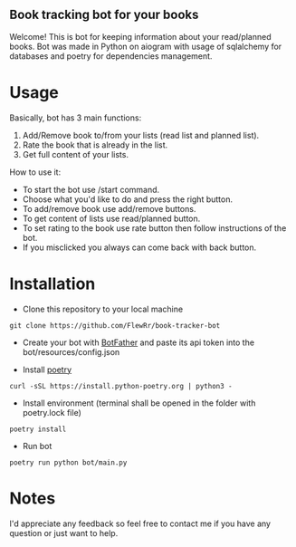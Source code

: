 ## Book tracking bot for your books

Welcome! This is bot for keeping information about your read/planned books. Bot was made in Python on aiogram with usage of sqlalchemy for databases and poetry for dependencies management.


# Usage
Basically, bot has 3 main functions:      
  1. Add/Remove book to/from your lists (read list and planned list).
  2. Rate the book that is already in the list.
  3. Get full content of your lists.

How to use it:    
  * To start the bot use /start command.
  * Choose what you'd like to do and press the right button.
  * To add/remove book use add/remove buttons.
  * To get content of lists use read/planned button.
  * To set rating to the book use rate button then follow instructions of the bot.
  * If you misclicked you always can come back with back button.

# Installation

* Clone this repository to your local machine
```
git clone https://github.com/FlewRr/book-tracker-bot
```
* Create your bot with [BotFather](https://t.me/botfather) and paste its api token into the bot/resources/config.json

* Install [poetry](https://python-poetry.org/docs/)
```
curl -sSL https://install.python-poetry.org | python3 -
```
* Install environment (terminal shall be opened in the folder with poetry.lock file)
```
poetry install
```

* Run bot
```
poetry run python bot/main.py
```


# Notes
  I'd appreciate any feedback so feel free to contact me if you have any question or just want to help. 
